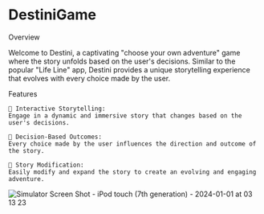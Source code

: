 # DestiniGame

Overview

Welcome to Destini, a captivating "choose your own adventure" game where the story unfolds based on the user's decisions. Similar to the popular "Life Line" app, Destini provides a unique storytelling experience that evolves with every choice made by the user.


Features

    📖 Interactive Storytelling:
    Engage in a dynamic and immersive story that changes based on the user's decisions.

    🔄 Decision-Based Outcomes:
    Every choice made by the user influences the direction and outcome of the story.

    🔄 Story Modification:
    Easily modify and expand the story to create an evolving and engaging adventure.



![Simulator Screen Shot - iPod touch (7th generation) - 2024-01-01 at 03 13 23](https://github.com/ZakiZughbi/DestiniGame/assets/39328307/49ce642a-5653-41e9-aec2-2f1240549b04)
